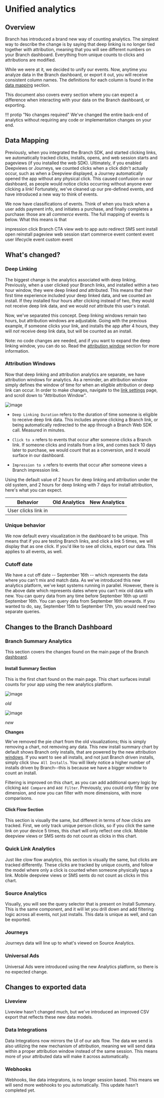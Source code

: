 # Unified analytics

## Overview

Branch has introduced a brand new way of counting analytics. The simplest way to describe the change is by saying that deep linking is no longer tied together with attribution, meaning that you will see different numbers on your Branch dashboard. Everything from unique counts to clicks and attributions are modified.

While we were at it, we decided to unify our events. Now, anytime you analyze data in the Branch dashboard, or export it out, you will receive consistent column names. The definitions for each column is found in the [data mapping](#data-mapping) section.

This document also covers every section where you can expect a difference when interacting with your data on the Branch dashboard, or exporting.

!!! protip "No changes required"
    We've changed the entire back-end of analytics without requiring any code or implementation changes on your end.

## Data Mapping

Previously, when you integrated the Branch SDK, and started clicking links, we automatically tracked clicks, installs, opens, and web session starts and pageviews (if you installed the web SDK). Ultimately, if you enabled Deepviews or Journeys, we counted clicks when a click didn't actually occur, such as when a Deepview displayed, a Journey automatically opened the app without any physical click. This caused confusion on our dashboard, as people would notice clicks occurring without anyone ever clicking a link! Fortunately, we've cleaned up our pre-defined events, and have introduced a new way to think of events.  

We now have classifications of events. Think of when you track when a user adds payment info, and initiates a purchase, and finally completes a purchase: those are all *commerce* events. The full mapping of events is below. What this means is that

impression
click
Branch CTA view
web to app auto redirect
SMS sent
install
open
reinstall
pageview
web session start
commerce event
content event
user lifecycle event
custom event


## What's changed?

### Deep Linking

The biggest change is the analytics associated with deep linking. Previously, when a user clicked your Branch links, and installed within a two hour window, they were deep linked *and* attributed. This means that their first time experience included your deep linked data, and we counted an install. If they installed four hours after clicking instead of two, they would not receive deep link data, and we would *not* attribute this user's install.

Now, we've separated this concept. Deep linking windows remain two hours, but attribution windows are adjustable. Going with the previous example, if someone clicks your link, and installs the app after 4 hours, they will *not* receive deep link data, but will be counted as an install.

Note: no code changes are needed, and if you want to expand the deep linking window, you can do so. Read the [attribution window](#attribution-windows) section for more information.

### Attribution Windows

Now that deep linking and attribution analytics are separate, we have attribution windows for analytics. As a reminder, an attribution window simply defines the window of time for  when an eligible attribution or deep link can occur. In order to make changes, navigate to the [link settings](https://dashboard.branch.io/link-settings) page, and scroll down to "Attribution Window".

![image](/img/pages/dashboard/unified-analytics/attribution-windows.png)

- `Deep Linking Duration` refers to the duration of time someone is eligible to receive deep link data. This includes anyone clicking a Branch link, or being automatically redirected to the app through a Branch Web SDK call. Measured in minutes.

- `Click to x` refers to events that occur after someone clicks a Branch link. If someone clicks and installs from a link, and comes back 10 days later to purchase, we would count that as a conversion, and it would surface in our dashboard.

- `Impression to x` refers to events that occur after someone views a Branch impression link.

Using the default value of 2 hours for deep linking and attribution under the old system, and 2 hours for deep linking with 7 days for install attribution, here's what you can expect.

Behavior | Old Analytics | New Analytics
| --- | --- | --- |
| User clicks link in

### Unique behavior

We now default every visualization in the dashboard to be unique. This means that if you are testing Branch links, and click a link 5 times, we will display that as one click. If you'd like to see *all* clicks, export our data. This applies to all events, as well.

### Cutoff date

We have a cut off date -- September 16th -- which represents the data where you can't mix and match data. As we've introduced this new analytics platform, we've kept systems running in parallel. However, there is the above date which represents dates where you can't mix old data with new. You can query data from any time before September 16th up until September 16th. You can query data from September 16th onwards. If you wanted to do, say, September 15th to September 17th, you would need two separate queries.

## Changes to the Branch Dashboard

### Branch Summary Analytics

This section covers the changes found on the main page of the Branch [dashboard](https://dashboard.branch.io).  

#### Install Summary Section

This is the first chart found on the main page. This chart surfaces install counts for your app using the new analytics platform.

![image](/img/pages/dashboard/unified-analytics/installs-summary-old.png)

*old*

![image](/img/pages/dashboard/unified-analytics/installs-summary-old.png)

*new*

**Changes**

We've removed the pie chart from the old visualizations; this is simply removing a chart, not removing any data. This new install summary chart by default shows Branch only installs, that are powered by the new attribution [windows](#attribution-windows). If you want to see all installs, and not just Branch driven installs, simply click `Show All Installs`. You will likely notice a higher number of installs driven by Branch--this is because we have a bigger window to count an install.

Filtering is improved on this chart, as you can add additional query logic by clicking `Add Compare` and `Add Filter`. Previously, you could only filter by one dimension, and now you can filter with more dimensions, with more comparisons.

#### Click Flow Section

This section is visually the same, but different in terms of *how* clicks are tracked. First, we only track unique person clicks, so if you click the same link on your device 5 times, this chart will only reflect one click. Mobile deepview views or SMS sents do not count as clicks in this chart.

### Quick Link Analytics

Just like clow flow analytics, this section is visually the same, but clicks are tracked differently. These clicks are tracked by unique counts, and follow the model where only a click is counted when someone physically taps a link. Mobile deepview views or SMS sents do not count as clicks in this chart.

### Source Analytics

Visually, you will see the query selector that is present on Install Summary. This is the same component, and it will let you drill down and add filtering logic across all events, not just installs. This data is unique as well, and can be exported.

### Journeys

Journeys data will line up to what's viewed on Source Analytics. 

### Universal Ads

Universal Ads were introduced using the new Analytics platform, so there is no expected change.

## Changes to exported data

### Liveview

Liveview hasn't changed much, but we've introduced an improved CSV export that reflects these new data models.

### Data Integrations

Data Integrations now mirrors the UI of our ads flow. The data we send is also utilizing the new mechanism of attribution, meaning we will send data within a proper attribution window instead of the same session. This means more of your attributed data will make it across automatically.

### Webhooks

Webhooks, like data integratons, is no longer session based. This means we will send more webhooks to you automatically. This update hasn't completed yet.
